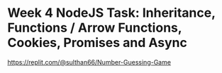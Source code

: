 
# Week 4 NodeJS Task: Inheritance, Functions / Arrow Functions, Cookies, Promises and Async


https://replit.com/@sulthan66/Number-Guessing-Game





